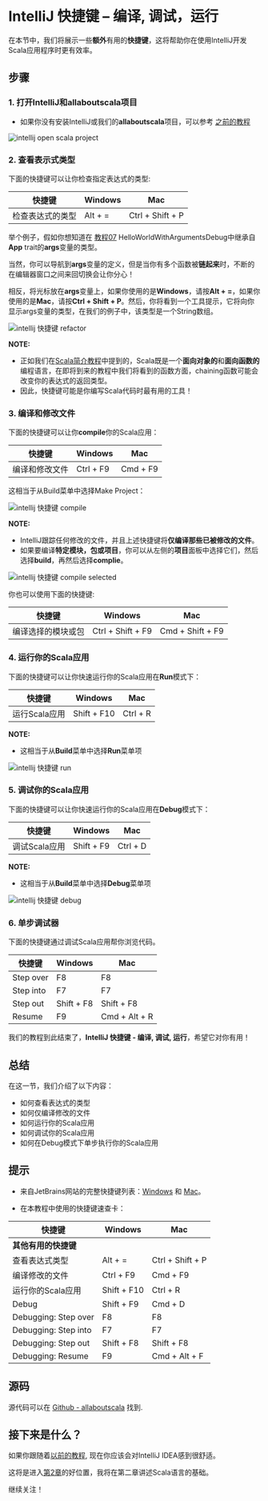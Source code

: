 # IntelliJ 快捷键 – 编译, 调试，运行

在本节中，我们将展示一些**额外**有用的**快捷键**，这将帮助你在使用IntelliJ开发Scala应用程序时更有效率。

## 步骤

### 1. 打开IntelliJ和allaboutscala项目

- 如果你没有安装IntelliJ或我们的**allaboutscala**项目，可以参考 [之前的教程](1_1.md)

![intellij open scala project](http://allaboutscala.com/wp-content/uploads/2016/05/intellij_open_scala_project.png)


### 2. 查看表示式类型

下面的快捷键可以让你检查指定表达式的类型:

| 快捷键       | Windows | Mac              |
| ----------------------- | ------- | ---------------- |
| 检查表达式的类型 | Alt + = | Ctrl + Shift + P |


举个例子，假如你想知道在 [教程07](http://allaboutscala.com/tutorials/chapter-1-getting-familiar-intellij-ide/intellij-debug-configuration-scala-application/) HelloWorldWithArgumentsDebug中继承自**App** trait的**args**变量的类型。

当然，你可以导航到**args**变量的定义，但是当你有多个函数被**链起来**时，不断的在编辑器窗口之间来回切换会让你分心！

相反，将光标放在**args**变量上，如果你使用的是**Windows**，请按**Alt + =**，如果你使用的是**Mac**，请按**Ctrl + Shift + P**。然后，你将看到一个工具提示，它将向你显示args变量的类型，在我们的例子中，该类型是一个String数组。

![intellij 快捷键 refactor](http://allaboutscala.com/wp-content/uploads/2016/06/01_intellij_keyboard_shortcut_refactor.png)

 

**NOTE:**

- 正如我们在[Scala简介教程](0_2.md)中提到的，Scala既是一个**面向对象的**和**面向函数的**编程语言，在即将到来的教程中我们将看到的函数方面，chaining函数可能会改变你的表达式的返回类型。
- 因此，快捷键可能是你编写Scala代码时最有用的工具！

### 3. 编译和修改文件

下面的快捷键可以让你**compile**你的Scala应用：
 

| 快捷键          | Windows   | Mac      |
| -------------------------- | --------- | -------- |
| 编译和修改文件 | Ctrl + F9 | Cmd + F9 |

这相当于从Build菜单中选择Make Project：

![intellij 快捷键 compile](http://allaboutscala.com/wp-content/uploads/2016/06/02_intellij_keyboard_shortcut_compile.png)


**NOTE:**

- IntelliJ跟踪任何修改的文件，并且上述快捷键将**仅编译那些已被修改的文件**。
- 如果要编译**特定模块，包或项目**，你可以从左侧的**项目**面板中选择它们，然后选择**build**，再然后选择**complie**。

![intellij 快捷键 compile selected](http://allaboutscala.com/wp-content/uploads/2016/06/03_intellij_keyboard_shortcut_compile_selected.png)

你也可以使用下面的快捷键:

| 快捷键                  | Windows           | Mac              |
| ---------------------------------- | ----------------- | ---------------- |
| 编译选择的模块或包 | Ctrl + Shift + F9 | Cmd + Shift + F9 |

### 4. 运行你的Scala应用

下面的快捷键可以让你快速运行你的Scala应用在**Run**模式下：

| 快捷键     | Windows     | Mac      |
| --------------------- | ----------- | -------- |
| 运行Scala应用 | Shift + F10 | Ctrl + R |

**NOTE:**

- 这相当于从**Build**菜单中选择**Run**菜单项

![intellij 快捷键 run](http://allaboutscala.com/wp-content/uploads/2016/06/04_intellij_keyboard_shortcut_run.png)

### 5. 调试你的Scala应用

下面的快捷键可以让你快速运行你的Scala应用在**Debug**模式下：

| 快捷键       | Windows    | Mac      |
| ----------------------- | ---------- | -------- |
| 调试Scala应用 | Shift + F9 | Ctrl + D |

**NOTE:**

- 这相当于从**Build**菜单中选择**Debug**菜单项

![intellij 快捷键 debug](http://allaboutscala.com/wp-content/uploads/2016/06/05_intellij_keyboard_shortcut_debug.png)

### 6. 单步调试器

下面的快捷键通过调试Scala应用帮你浏览代码。

| 快捷键 | Windows    | Mac           |
| ----------------- | ---------- | ------------- |
| Step over         | F8         | F8            |
| Step into         | F7         | F7            |
| Step out          | Shift + F8 | Shift + F8    |
| Resume            | F9         | Cmd + Alt + R |

我们的教程到此结束了，**IntelliJ 快捷键 - 编译, 调试, 运行**，希望它对你有用！

## 总结

在这一节，我们介绍了以下内容：

- 如何查看表达式的类型
- 如何仅编译修改的文件
- 如何运行你的Scala应用
- 如何调试你的Scala应用
- 如何在Debug模式下单步执行你的Scala应用

## 提示

- 来自JetBrains网站的完整快捷键列表：[Windows](https://resources.jetbrains.com/assets/products/intellij-idea/IntelliJIDEA_ReferenceCard.pdf) 和 [Mac](https://resources.jetbrains.com/assets/products/intellij-idea/IntelliJIDEA_ReferenceCard_mac.pdf)。

- 在本教程中使用的快捷键速查卡：

| 快捷键               | Windows     | Mac              |
| ------------------------------- | ----------- | ---------------- |
| **其他有用的快捷键** |             |                  |
| 查看表达式类型         | Alt + =     | Ctrl + Shift + P |
| 编译修改的文件          | Ctrl + F9   | Cmd + F9         |
| 运行你的Scala应用           | Shift + F10 | Ctrl + R         |
| Debug                           | Shift + F9  | Cmd + D          |
| Debugging: Step over            | F8          | F8               |
| Debugging: Step into            | F7          | F7               |
| Debugging: Step out             | Shift + F8  | Shift + F8       |
| Debugging: Resume               | F9          | Cmd + Alt + F    |

## 源码

源代码可以在 [Github - allaboutscala](https://github.com/nadimbahadoor/allaboutscala) 找到.


## 接下来是什么？

如果你跟随着[以前的教程](1_1.md), 现在你应该会对IntelliJ IDEA感到很舒适。

这将是进入[第2章](2_1.md)的好位置，我将在第二章讲述Scala语言的基础。
 
继续关注！